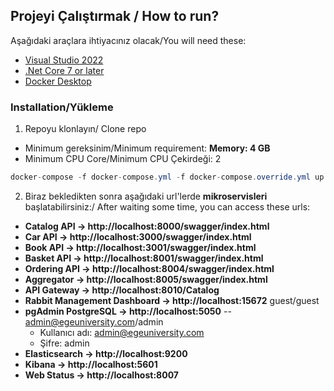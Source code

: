 ## Projeyi Çalıştırmak / How to run?

Aşağıdaki araçlara ihtiyacınız olacak/You will need these:

- [Visual Studio 2022](https://visualstudio.microsoft.com/downloads/)
- [.Net Core 7 or later](https://dotnet.microsoft.com/download/dotnet-core/7)
- [Docker Desktop](https://www.docker.com/products/docker-desktop)

### Installation/Yükleme

1. Repoyu klonlayın/ Clone repo
- Minimum gereksinim/Minimum requirement: **Memory: 4 GB**
- Minimum CPU Core/Minimum CPU Çekirdeği: 2

```csharp
docker-compose -f docker-compose.yml -f docker-compose.override.yml up -d
```

2. Biraz bekledikten sonra aşağıdaki url'lerde **mikroservisleri** başlatabilirsiniz:/ After waiting some time, you can access these urls:

- **Catalog API -> http://localhost:8000/swagger/index.html**
- **Car API -> http://localhost:3000/swagger/index.html**
- **Book API -> http://localhost:3001/swagger/index.html**
- **Basket API -> http://localhost:8001/swagger/index.html**
- **Ordering API -> http://localhost:8004/swagger/index.html**
- **Aggregator -> http://localhost:8005/swagger/index.html**
- **API Gateway -> http://localhost:8010/Catalog**
- **Rabbit Management Dashboard -> http://localhost:15672**  guest/guest
- **pgAdmin PostgreSQL -> http://localhost:5050** -- admin@egeuniversity.com/admin
    - Kullanıcı adı: admin@egeuniversity.com
    - Şifre: admin
- **Elasticsearch -> http://localhost:9200**
- **Kibana -> http://localhost:5601**
- **Web Status -> http://localhost:8007**
